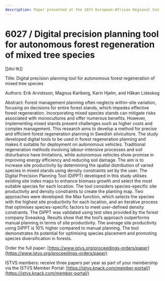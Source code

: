 ```yaml
---
description: Paper presented at the 16th European-African Regional Conference of the ISTVS
---
```


# 6027 / Digital precision planning tool for autonomous forest regeneration of mixed tree species

\[\[doi tk]]

Title: Digital precision planning tool for autonomous forest regeneration of mixed tree species

Authors: Erik Arvidsson, Magnus Karlberg, Karin Hjelm, and Håkan Lideskog

Abstract: Forest management planning often neglects within-site variation, focusing on decisions for entire forest stands, which impedes effective forest regeneration. Incorporating mixed species stands can mitigate risks associated with monocultures and offer numerous benefits. However, implementing mixed stands present challenges such as higher costs and complex management. This research aims to develop a method for precise and efficient forest regeneration planning in Swedish silviculture. The study developed digital tools to be used in forest regeneration planning and makes it suitable for deployment on autonomous vehicles. Traditional regeneration methods involving labour-intensive processes and soil disturbance have limitations, while autonomous vehicles show promise in improving energy efficiency and reducing soil damage. The aim is to increase site productivity by determining the spatial distribution of varied species in mixed stands using density constraints set by the user. The Digital Precision Planning Tool (DiPPT) developed in this study utilises existing site index maps to enhance biomass growth and select the most suitable species for each location. The tool considers species-specific site productivity and density constraints to create the planting map. Two approaches were developed: the Max function, which selects the species with the highest site productivity for each location, and an iterative process that optimises species-specific factors to meet user-defined density constraints. The DiPPT was validated using test sites provided by the forest company Sveaskog. Results show that the tool’s approach outperforms manual planning in terms of site productivity. The average site productivity using DiPPT is 10% higher compared to manual planning. The tool demonstrates its potential for optimising species placement and promoting species diversification in forests.

Order the full paper: [https://www.istvs.org/proceedings-orders/paper](https://www.istvs.org/proceedings-orders/paper)

ISTVS members: receive three papers per year as part of your membership via the ISTVS Member Portal: [https://istvs.knack.com/member-portal/](https://istvs.knack.com/member-portal/)

